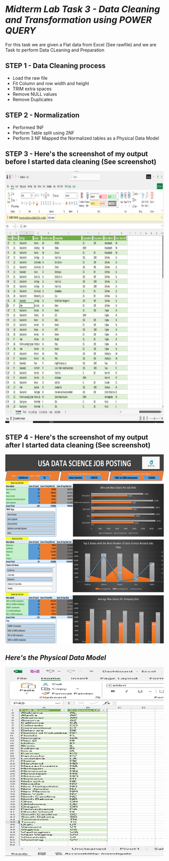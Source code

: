 # ***Midterm Lab Task 3 - Data Cleaning and Transformation using POWER QUERY***
For this task we are given a Flat data from Excel (See rawfile) and we are Task to perform Data CLeaning and Preparation
## **STEP 1 - Data Cleaning process**
- Load the raw file
- Fit Column and row width and height
- TRIM extra spaces
- Remove NULL values
- Remove Duplicates
## **STEP 2 - Normalization**
- Performed 1NF
- Perform Table split using 2NF
- Perform 3 NF
Mapped the Normalized tables as a Physical Data Model
## **STEP 3 - Here's the screenshot of my output before I started data cleaning (See screenshot)**
<img src="Images/Uncleaned-task3.png" alt="Alt Text" width="900" height="800">

## **STEP 4 - Here's the screenshot of my output after I started data cleaning (See screenshot)**
<img src="Images/Dashboard.png" alt="Alt Text" width="900" height="600">

## ***Here's the Physical Data Model***
<img src="Images/State-Mapping.png" alt="Alt Text" width="900" height="600">

